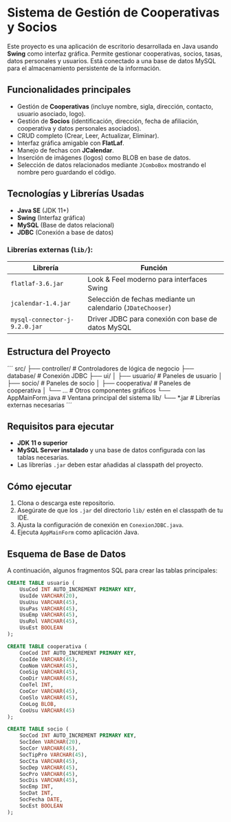 # Sistema de Gestión de Cooperativas y Socios

Este proyecto es una aplicación de escritorio desarrollada en Java usando **Swing** como interfaz gráfica. Permite gestionar cooperativas, socios, tasas, datos personales y usuarios. Está conectado a una base de datos MySQL para el almacenamiento persistente de la información.

## Funcionalidades principales

- Gestión de **Cooperativas** (incluye nombre, sigla, dirección, contacto, usuario asociado, logo).
- Gestión de **Socios** (identificación, dirección, fecha de afiliación, cooperativa y datos personales asociados).
- CRUD completo (Crear, Leer, Actualizar, Eliminar).
- Interfaz gráfica amigable con **FlatLaf**.
- Manejo de fechas con **JCalendar**.
- Inserción de imágenes (logos) como BLOB en base de datos.
- Selección de datos relacionados mediante `JComboBox` mostrando el nombre pero guardando el código.

## Tecnologías y Librerías Usadas

- **Java SE** (JDK 11+)
- **Swing** (Interfaz gráfica)
- **MySQL** (Base de datos relacional)
- **JDBC** (Conexión a base de datos)

### Librerías externas (`lib/`):

| Librería                | Función                                                    |
|------------------------|-------------------------------------------------------------|
| `flatlaf-3.6.jar`       | Look & Feel moderno para interfaces Swing                  |
| `jcalendar-1.4.jar`     | Selección de fechas mediante un calendario (`JDateChooser`)|
| `mysql-connector-j-9.2.0.jar` | Driver JDBC para conexión con base de datos MySQL         |

## Estructura del Proyecto
´´´
src/
├── controller/ # Controladores de lógica de negocio
├── database/ # Conexión JDBC
├── ui/
│ ├── usuario/ # Paneles de usuario
│ ├── socio/ # Paneles de socio
│ ├── cooperativa/ # Paneles de cooperativa
│ └── ... # Otros componentes gráficos
└── AppMainForm.java # Ventana principal del sistema
lib/
└── *.jar # Librerías externas necesarias
´´´

## Requisitos para ejecutar

- **JDK 11 o superior**
- **MySQL Server instalado** y una base de datos configurada con las tablas necesarias.
- Las librerías `.jar` deben estar añadidas al classpath del proyecto.

## Cómo ejecutar

1. Clona o descarga este repositorio.
2. Asegúrate de que los `.jar` del directorio `lib/` estén en el classpath de tu IDE.
3. Ajusta la configuración de conexión en `ConexionJDBC.java`.
4. Ejecuta `AppMainForm` como aplicación Java.

## Esquema de Base de Datos

A continuación, algunos fragmentos SQL para crear las tablas principales:

```sql
CREATE TABLE usuario (
    UsuCod INT AUTO_INCREMENT PRIMARY KEY,
    UsuIde VARCHAR(20),
    UsuUsu VARCHAR(45),
    UsuPas VARCHAR(45),
    UsuEmp VARCHAR(45),
    UsuRol VARCHAR(45),
    UsuEst BOOLEAN
);

CREATE TABLE cooperativa (
    CooCod INT AUTO_INCREMENT PRIMARY KEY,
    CooIde VARCHAR(45),
    CooNom VARCHAR(45),
    CooSig VARCHAR(45),
    CooDir VARCHAR(45),
    CooTel INT,
    CooCor VARCHAR(45),
    CooSlo VARCHAR(45),
    CooLog BLOB,
    CooUsu VARCHAR(45)
);

CREATE TABLE socio (
    SocCod INT AUTO_INCREMENT PRIMARY KEY,
    SocIden VARCHAR(20),
    SocCor VARCHAR(45),
    SocTipPro VARCHAR(45),
    SocCta VARCHAR(45),
    SocDep VARCHAR(45),
    SocPro VARCHAR(45),
    SocDis VARCHAR(45),
    SocEmp INT,
    SocDat INT,
    SocFecha DATE,
    SocEst BOOLEAN
);
